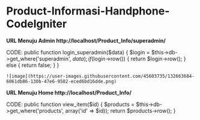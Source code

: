 # Product-Informasi-Handphone-CodeIgniter

**URL Menuju Admin 
http://localhost/Product_Info/superadmin/**

CODE:
public function login_superadmin($data)
    {
        $login = $this->db->get_where('superadmin', $data);
        if($login->row())
        {
            return $login->row();
        }
        else
        {
            return false;
        }
    }
    
    ![image](https://user-images.githubusercontent.com/45603735/132663684-6061db86-130b-47e6-9502-eced6bd16dde.png)


**URL Menuju Home
http://localhost/Product_Info/**

CODE:
 public function view_item($id)
    {
        $products = $this->db->get_where('products', array('id' => $id));
        return $products->row();
    }
    
    

